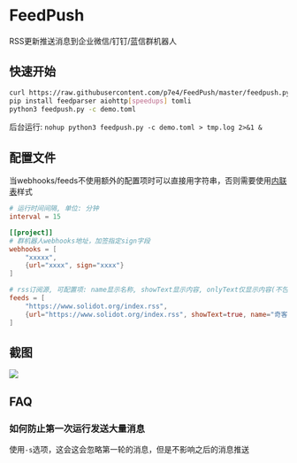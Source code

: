 # FeedPush

RSS更新推送消息到企业微信/钉钉/蓝信群机器人


## 快速开始

``` bash
curl https://raw.githubusercontent.com/p7e4/FeedPush/master/feedpush.py -O
pip install feedparser aiohttp[speedups] tomli
python3 feedpush.py -c demo.toml
```
后台运行: `nohup python3 feedpush.py -c demo.toml > tmp.log 2>&1 &`


## 配置文件

当webhooks/feeds不使用额外的配置项时可以直接用字符串，否则需要使用[内联表](https://toml.io/cn/v1.0.0#%E5%86%85%E8%81%94%E8%A1%A8)样式

``` toml
# 运行时间间隔, 单位: 分钟
interval = 15

[[project]]
# 群机器人webhooks地址，加签指定sign字段
webhooks = [
    "xxxxx",
    {url="xxxx", sign="xxxx"}
]

# rss订阅源, 可配置项: name显示名称, showText显示内容, onlyText仅显示内容(不包括标题链接等), showAuthor使用author字段代替订阅原标题
feeds = [
    "https://www.solidot.org/index.rss",
    {url="https://www.solidot.org/index.rss", showText=true, name="奇客Solidot"}
]
```

## 截图

![](https://s1.ax1x.com/2023/03/22/ppd4oSx.png)


## FAQ

### 如何防止第一次运行发送大量消息

使用`-s`选项，这会这会忽略第一轮的消息，但是不影响之后的消息推送



